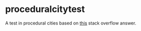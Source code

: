 # proceduralcitytest
A test in procedural cities based on [this](https://stackoverflow.com/a/48326491/9329945) stack overflow answer.
